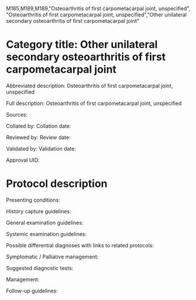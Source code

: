 M185,M189,M189,"Osteoarthritis of first carpometacarpal joint, unspecified", "Osteoarthritis of first carpometacarpal joint, unspecified","Other unilateral secondary osteoarthritis of first carpometacarpal joint"
# Category title: Other unilateral secondary osteoarthritis of first carpometacarpal joint

Abbreviated description: Osteoarthritis of first carpometacarpal joint, unspecified

Full description: Osteoarthritis of first carpometacarpal joint, unspecified

Sources:

Collated by:
Collation date:

Reviewed by:
Review date:

Validated by:
Validation date:

Approval UID:

# Protocol description

Presenting conditions:

History capture guidelines:

General examination guidelines:

Systemic examination guidelines:

Possible differential diagnoses with links to related protocols:

Symptomatic / Palliative management:

Suggested diagnostic tests:

Management:

Follow-up guidelines:
